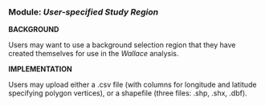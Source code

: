 ### **Module:** ***User-specified Study Region***

**BACKGROUND**

Users may want to use a background selection region that they have created themselves for use in the *Wallace* analysis.

**IMPLEMENTATION** 

Users may upload either a .csv file (with columns for longitude and latitude specifying polygon vertices), or a shapefile (three files: .shp, .shx, .dbf).
